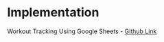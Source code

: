 # Implementation

Workout Tracking Using Google Sheets - [Github Link](https://github.com/grandeurkoe/100-days-of-code-the-complete-python-pro-bootcamp/tree/3c4448a729e674d11d413563af467bd1496e9a2c/day-038-workout-tracking-using-google-sheets/workout-tracking-using-google-sheets)